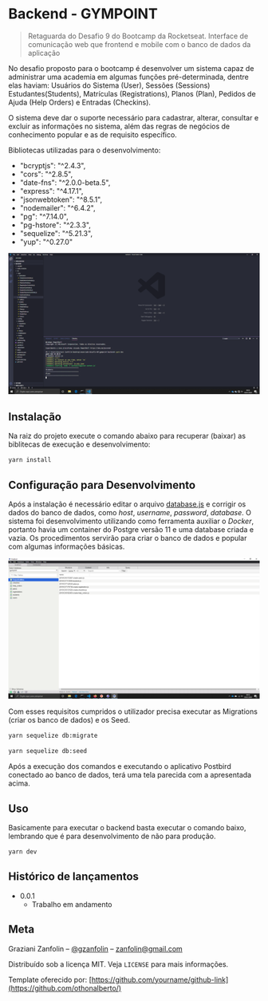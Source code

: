 # Backend - GYMPOINT

> Retaguarda do Desafio 9 do Bootcamp da Rocketseat. Interface de comunicação web que frontend e mobile com o banco de dados da aplicação

No desafio proposto para o bootcamp é desenvolver um sistema capaz de administrar uma academia em algumas funções pré-determinada, dentre elas haviam: Usuários do Sistema (User), Sessões (Sessions) Estudantes(Students), Matrículas (Registrations), Planos (Plan), Pedidos de Ajuda (Help Orders) e Entradas (Checkins).

O sistema deve dar o suporte necessário para cadastrar, alterar, consultar e excluir as informações no sistema, além das regras de negócios de conhecimento popular e as de requisito específico.

Bibliotecas utilizadas para o desenvolvimento:

- "bcryptjs": "^2.4.3",
- "cors": "^2.8.5",
- "date-fns": "^2.0.0-beta.5",
- "express": "^4.17.1",
- "jsonwebtoken": "^8.5.1",
- "nodemailer": "^6.4.2",
- "pg": "^7.14.0",
- "pg-hstore": "^2.3.3",
- "sequelize": "^5.21.3",
- "yup": "^0.27.0"

![](../prints/backend_vscode.png)

## Instalação

Na raiz do projeto execute o comando abaixo para recuperar (baixar) as biblitecas de execução e desenvolvimento:

```sh
yarn install
```

## Configuração para Desenvolvimento

Após a instalação é necessário editar o arquivo [database.js](./src/config/database.js) e corrigir os dados do banco de dados, como _host_, _username_, _password_, _database_. O sistema foi desenvolvimento utilizando como ferramenta auxiliar o _Docker_, portanto havia um container do Postgre versão 11 e uma database criada e vazia. Os procedimentos servirão para criar o banco de dados e popular com algumas informações básicas.

![](../prints/postbird_squelizemeta.png)

Com esses requisitos cumpridos o utilizador precisa executar as Migrations (criar os banco de dados) e os Seed.

```sh
yarn sequelize db:migrate
```

```sh
yarn sequelize db:seed
```

Após a execução dos comandos e executando o aplicativo Postbird conectado ao banco de dados, terá uma tela parecida com a apresentada acima.

## Uso

Basicamente para executar o backend basta executar o comando baixo, lembrando que é para desenvolvimento de não para produção.

```sh
yarn dev
```

## Histórico de lançamentos

- 0.0.1
  - Trabalho em andamento

## Meta

Graziani Zanfolin – [@gzanfolin](https://twitter.com/gzanfolin) – zanfolin@gmail.com

Distribuído sob a licença MIT. Veja `LICENSE` para mais informações.

Template oferecido por:
[https://github.com/yourname/github-link](https://github.com/othonalberto/)
